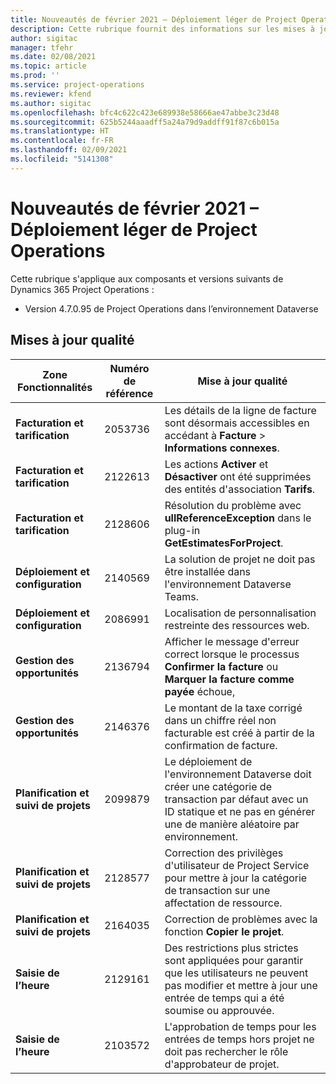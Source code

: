 ```yaml
---
title: Nouveautés de février 2021 – Déploiement léger de Project Operations
description: Cette rubrique fournit des informations sur les mises à jour qualité disponibles dans la version de février 2021 du déploiement simplifié de Project Operations.
author: sigitac
manager: tfehr
ms.date: 02/08/2021
ms.topic: article
ms.prod: ''
ms.service: project-operations
ms.reviewer: kfend
ms.author: sigitac
ms.openlocfilehash: bfc4c622c423e689938e58666ae47abbe3c23d48
ms.sourcegitcommit: 625b5244aaadff5a24a79d9addff91f87c6b015a
ms.translationtype: HT
ms.contentlocale: fr-FR
ms.lasthandoff: 02/09/2021
ms.locfileid: "5141308"
---
```

# <a name="whats-new-february-2021---project-operations-lite-deployment"></a>Nouveautés de février 2021 – Déploiement léger de Project Operations

Cette rubrique s'applique aux composants et versions suivants de Dynamics 365 Project Operations :

  - Version 4.7.0.95 de Project Operations dans l’environnement Dataverse

## <a name="quality-updates"></a>Mises à jour qualité

| **Zone Fonctionnalités** | **Numéro de référence** | **Mise à jour qualité** |
| --- | --- | --- |
| **Facturation et tarification** | 2053736 | Les détails de la ligne de facture sont désormais accessibles en accédant à **Facture** > **Informations connexes**. |
| **Facturation et tarification** | 2122613 | Les actions **Activer** et **Désactiver** ont été supprimées des entités d'association **Tarifs**. |
| **Facturation et tarification** | 2128606 | Résolution du problème avec **ullReferenceException** dans le plug-in **GetEstimatesForProject**. |
| **Déploiement et configuration** | 2140569 | La solution de projet ne doit pas être installée dans l'environnement Dataverse Teams. |
| **Déploiement et configuration** | 2086991 | Localisation de personnalisation restreinte des ressources web. |
| **Gestion des opportunités** | 2136794 | Afficher le message d'erreur correct lorsque le processus **Confirmer la facture** ou **Marquer la facture comme payée** échoue, |
| **Gestion des opportunités** | 2146376 | Le montant de la taxe corrigé dans un chiffre réel non facturable est créé à partir de la confirmation de facture. |
| **Planification et suivi de projets** | 2099879 | Le déploiement de l'environnement Dataverse doit créer une catégorie de transaction par défaut avec un ID statique et ne pas en générer une de manière aléatoire par environnement. |
| **Planification et suivi de projets** | 2128577 | Correction des privilèges d'utilisateur de Project Service pour mettre à jour la catégorie de transaction sur une affectation de ressource. |
| **Planification et suivi de projets** | 2164035 | Correction de problèmes avec la fonction **Copier le projet**. |
| **Saisie de l’heure** | 2129161 | Des restrictions plus strictes sont appliquées pour garantir que les utilisateurs ne peuvent pas modifier et mettre à jour une entrée de temps qui a été soumise ou approuvée. |
| **Saisie de l’heure** | 2103572 | L'approbation de temps pour les entrées de temps hors projet ne doit pas rechercher le rôle d'approbateur de projet. |
